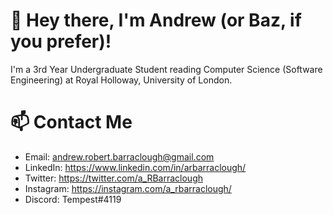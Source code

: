 # 👋 Hey there, I'm Andrew (or Baz, if you prefer)!
I'm a 3rd Year Undergraduate Student reading Computer Science (Software Engineering) at Royal Holloway, University of London.

# 📫 Contact Me
- Email: andrew.robert.barraclough@gmail.com
- LinkedIn: https://www.linkedin.com/in/arbarraclough/
- Twitter: https://twitter.com/a_RBarraclough
- Instagram: https://instagram.com/a_rbarraclough/
- Discord: Tempest#4119

<!---
- 👋 Hi, I’m @andrewrbarraclough
- 👀 I’m interested in ...
- 🌱 I’m currently learning ...
- 💞️ I’m looking to collaborate on ...
- 📫 How to reach me ...

andrewrbarraclough/andrewrbarraclough is a ✨ special ✨ repository because its `README.md` (this file) appears on your GitHub profile.
You can click the Preview link to take a look at your changes.
--->
